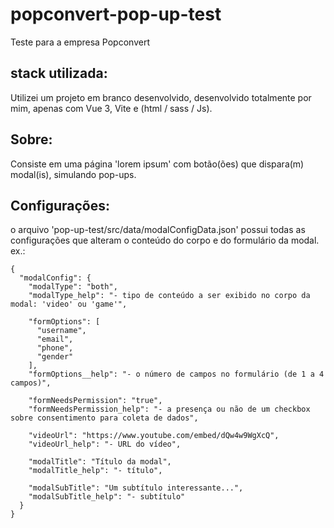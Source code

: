 # popconvert-pop-up-test
Teste para a empresa Popconvert

## stack utilizada:
Utilizei um projeto em branco desenvolvido, desenvolvido totalmente por mim, apenas com Vue 3, Vite e (html / sass / Js).

## Sobre:
Consiste em uma página 'lorem ipsum' com botão(ões) que dispara(m) modal(is), simulando pop-ups.

## Configurações:
o arquivo 'pop-up-test/src/data/modalConfigData.json' possui todas as configurações que alteram o conteúdo do corpo e do formulário da modal.
ex.:
```
{
  "modalConfig": {
    "modalType": "both",
    "modalType_help": "- tipo de conteúdo a ser exibido no corpo da modal: 'video' ou 'game'",

    "formOptions": [
      "username", 
      "email", 
      "phone", 
      "gender"
    ],
    "formOptions__help": "- o número de campos no formulário (de 1 a 4 campos)",

    "formNeedsPermission": "true",
    "formNeedsPermission_help": "- a presença ou não de um checkbox sobre consentimento para coleta de dados",

    "videoUrl": "https://www.youtube.com/embed/dQw4w9WgXcQ",
    "videoUrl_help": "- URL do vídeo",

    "modalTitle": "Título da modal",
    "modalTitle_help": "- título",

    "modalSubTitle": "Um subtítulo interessante...",
    "modalSubTitle_help": "- subtítulo"
  }
}
```
